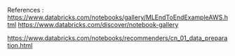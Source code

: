 References : https://www.databricks.com/notebooks/gallery/MLEndToEndExampleAWS.html
https://www.databricks.com/discover/notebook-gallery

https://www.databricks.com/notebooks/recommenders/cn_01_data_preparation.html

